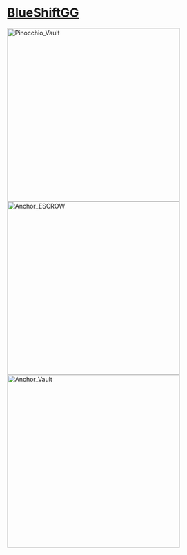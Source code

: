 # [BlueShiftGG](https://learn.blueshift.gg/en)

<img src="https://github.com/user-attachments/assets/558a24ef-7e0c-46f1-a88d-dbaad68d4496" alt="Pinocchio_Vault" width="400"/>
<img src="https://github.com/user-attachments/assets/b1124120-5099-429a-b145-a811402ff65b" alt="Anchor_ESCROW" width="400"/>
<img src="https://github.com/user-attachments/assets/cbf15a15-1d33-4ad5-be93-ba440b7eb4c5" alt="Anchor_Vault" width="400"/>




<!--
![9f488f54-033e-4422-bcdc-067d0ab7fdee](https://github.com/user-attachments/assets/558a24ef-7e0c-46f1-a88d-dbaad68d4496)
![a62f8f56-5c02-4014-b37a-3f53a7fec8a8](https://github.com/user-attachments/assets/b1124120-5099-429a-b145-a811402ff65b)
![fac438f2-1b97-4eda-95ff-87352d10671e](https://github.com/user-attachments/assets/cbf15a15-1d33-4ad5-be93-ba440b7eb4c5)
 -->
